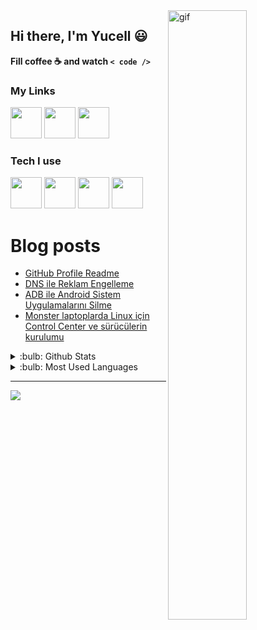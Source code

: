 <img title="" src="https://media.giphy.com/media/2nUnDhdX4CLjW/giphy.gif" alt="gif" align="right" width=50% height=50%>

## Hi there, I'm Yucell :smiley:

**Fill coffee :coffee: and watch `< code />`**

### My Links

<a href="https://gist.github.com/yucellmustafa"><img width=50 src="https://www.vectorlogo.zone/logos/github/github-tile.svg" /></a>
<a href="https://www.linkedin.com/in/yucellmustafa"><img width=50 src="https://www.vectorlogo.zone/logos/linkedin/linkedin-tile.svg" /></a>
<a href="https://t.me/yucellmustafa"><img width=50 src="https://www.vectorlogo.zone/logos/telegram/telegram-tile.svg" /></a>

### Tech I use

<a href="https://getfedora.org/"><img width=50 src="https://cdn.jsdelivr.net/gh/devicons/devicon/icons/fedora/fedora-plain.svg"/></a>
<a href="https://code.visualstudio.com/"><img width=50 src="https://cdn.jsdelivr.net/gh/devicons/devicon/icons/vscode/vscode-original.svg" /></a>
<a href="https://github.com/yucellmustafa?tab=repositories&language=python"><img width=50 src="https://cdn.jsdelivr.net/gh/devicons/devicon/icons/python/python-original.svg" /></a>
<a href="https://www.gnu.org/software/bash/"><img width=50 src="https://raw.githubusercontent.com/odb/official-bash-logo/61eff022f2dad3c7468f5deb4f06652d15f2c143/assets/Logos/Icons/SVG/512x512.svg" /></a>

# Blog posts
<!-- BLOG-POST-LIST:START -->
- [GitHub Profile Readme](https://yucellmustafa.dev/2022/08/02/github-readme)
- [DNS ile Reklam Engelleme](https://yucellmustafa.dev/2022/07/31/dns-reklam-engelleme)
- [ADB ile Android Sistem Uygulamalarını Silme](https://yucellmustafa.dev/2022/07/30/adb-android-sistem-uygulamalari-silme)
- [Monster laptoplarda Linux için Control Center ve sürücülerin kurulumu](https://yucellmustafa.dev/2022/04/22/monster-laptoplarda-linux-suruculerin-kurulumu)
<!-- BLOG-POST-LIST:END -->

<details>
<summary>:bulb: Github Stats</summary>
<img src="https://github-readme-stats.vercel.app/api?username=yucellmustafa&theme=tokyonight&count_private=true&show_icons=true&include_all_commits=true" >
</details>

<details>
<summary>:bulb:  Most Used Languages</summary>
<img src="https://github-readme-stats.vercel.app/api/top-langs/?username=yucellmustafa&theme=tokyonight&layout=compact&count_private=true&langs_count=8" >
</details>

---

<a href="https://www.buymeacoffee.com/yucellmustafax"><img src="https://img.buymeacoffee.com/button-api/?text=Buy me a coffee&emoji=☕&slug=yucellmustafax&button_colour=5F7FFF&font_colour=ffffff&font_family=Lato&outline_colour=000000&coffee_colour=FFDD00" /></a>
